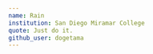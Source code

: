 ```yaml
---
name: Rain 
institution: San Diego Miramar College
quote: Just do it.
github_user: dogetama
---
```

